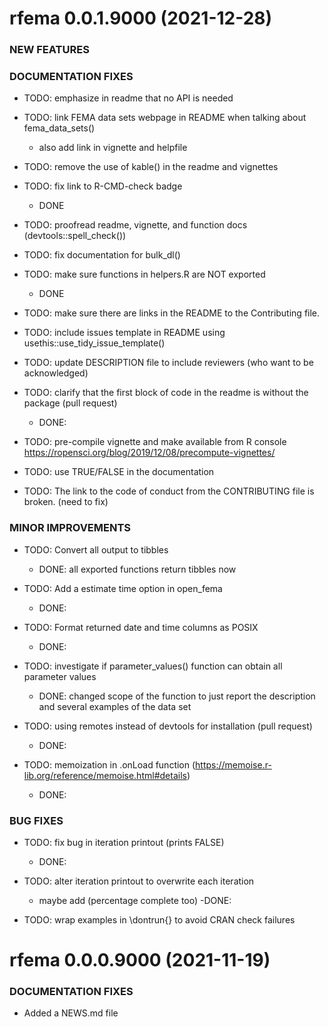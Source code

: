 

rfema 0.0.1.9000 (2021-12-28)
=========================
### NEW FEATURES 

### DOCUMENTATION FIXES

* TODO: emphasize in readme that no API is needed

* TODO: link FEMA data sets webpage in README when talking about fema_data_sets()
  - also add link in vignette and helpfile
  
* TODO: remove the use of kable() in the readme and vignettes

* TODO: fix link to R-CMD-check badge
  - DONE
  
* TODO: proofread readme, vignette, and function docs (devtools::spell_check())

* TODO: fix documentation for bulk_dl()

* TODO: make sure functions in helpers.R are NOT exported
  - DONE

* TODO: make sure there are links in the README to the Contributing file. 

* TODO: include issues template in README using usethis::use_tidy_issue_template()

* TODO: update DESCRIPTION file to include reviewers (who want to be acknowledged)

* TODO: clarify that the first block of code in the readme is without the package (pull request)
  - DONE:

* TODO: pre-compile vignette and make available from R console https://ropensci.org/blog/2019/12/08/precompute-vignettes/

* TODO: use TRUE/FALSE in the documentation

* TODO: The link to the code of conduct from the CONTRIBUTING file is broken. (need to fix)

### MINOR IMPROVEMENTS

* TODO: Convert all output to tibbles
  - DONE: all exported functions return tibbles now

* TODO: Add a estimate time option in open_fema
  - DONE:

* TODO: Format returned date and time columns as POSIX 
  - DONE:
    
* TODO: investigate if parameter_values() function can obtain all parameter values
  - DONE: changed scope of the function to just report the description and several examples of the data set
 
* TODO: using remotes instead of devtools for installation (pull request)
  - DONE:

* TODO: memoization in .onLoad function (https://memoise.r-lib.org/reference/memoise.html#details)
  - DONE:

### BUG FIXES 

* TODO: fix bug in iteration printout (prints FALSE)
  - DONE:

* TODO: alter iteration printout to overwrite each iteration
    - maybe add (percentage complete too)
      -DONE:
    
* TODO: wrap examples in \dontrun{} to avoid CRAN check failures
    


rfema 0.0.0.9000 (2021-11-19)
=========================

### DOCUMENTATION FIXES
* Added a NEWS.md file 

<!-- ### NEW FEATURES -->

<!--   * New function added `do_things()` to do things (#5) -->

<!-- ### MINOR IMPROVEMENTS -->

 
<!--   * Improved documentation for `things()` (#4) -->

<!-- ### BUG FIXES -->

  
<!--   * Fix parsing bug in `stuff()` (#3) -->

<!-- ### DEPRECATED AND DEFUNCT -->

<!--   * `hello_world()` now deprecated and will be removed in a -->
<!--      future version, use `hello_mars()` -->

<!-- ### DOCUMENTATION FIXES -->

<!--   * Adding a NEWS.md file -->

<!-- ### (a special: any heading grouping a large number of changes under one thing) -->

<!--     * blablabla. -->

